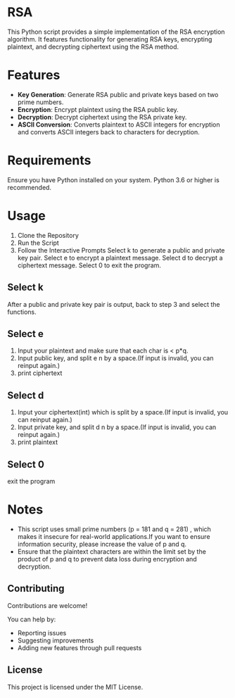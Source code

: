 # RSA
This Python script provides a simple implementation of the RSA encryption algorithm. It features functionality for generating RSA keys, encrypting plaintext, and decrypting ciphertext using the RSA method.

# Features
- **Key Generation**: Generate RSA public and private keys based on two prime numbers.
- **Encryption**: Encrypt plaintext using the RSA public key.
- **Decryption**: Decrypt ciphertext using the RSA private key.
- **ASCII Conversion**: Converts plaintext to ASCII integers for encryption and converts ASCII integers back to characters for decryption.

# Requirements
Ensure you have Python installed on your system. Python 3.6 or higher is recommended.

# Usage
1. Clone the Repository
2. Run the Script
3. Follow the Interactive Prompts
  Select k to generate a public and private key pair.
  Select e to encrypt a plaintext message.
  Select d to decrypt a ciphertext message.
  Select 0 to exit the program.
## Select k
After a public and private key pair is output, back to step 3 and select the functions.

## Select e
1. Input your plaintext and make sure that each char is < p*q.
2. Input public key, and split e n by a space.(If input is invalid, you can reinput again.)
3. print ciphertext

## Select d
1. Input your ciphertext(int) which is split by a space.(If input is invalid, you can reinput again.)
2. Input private key, and split d n by a space.(If input is invalid, you can reinput again.)
3. print plaintext

## Select 0
exit the program

# Notes
- This script uses small prime numbers (p = 181 and q = 281) , which makes it insecure for real-world applications.If you want to ensure information security, please increase the value of p and q.
- Ensure that the plaintext characters are within the limit set by the product of p and q to prevent data loss during encryption and decryption.

## Contributing
Contributions are welcome!

You can help by:

- Reporting issues
- Suggesting improvements
- Adding new features through pull requests

## License
This project is licensed under the MIT License.
